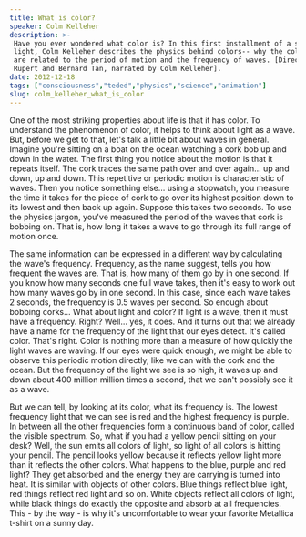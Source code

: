 ```yaml
---
title: What is color?
speaker: Colm Kelleher
description: >-
 Have you ever wondered what color is? In this first installment of a series on
 light, Colm Kelleher describes the physics behind colors-- why the colors we see
 are related to the period of motion and the frequency of waves. [Directed by Alex
 Rupert and Bernard Tan, narrated by Colm Kelleher].
date: 2012-12-18
tags: ["consciousness","teded","physics","science","animation"]
slug: colm_kelleher_what_is_color
---
```


One of the most striking properties about life is that it has color. To understand the
phenomenon of color, it helps to think about light as a wave. But, before we get to that,
let's talk a little bit about waves in general. Imagine you're sitting on a boat on the
ocean watching a cork bob up and down in the water. The first thing you notice about the
motion is that it repeats itself. The cork traces the same path over and over again... up
and down, up and down. This repetitive or periodic motion is characteristic of waves. Then
you notice something else... using a stopwatch, you measure the time it takes for the
piece of cork to go over its highest position down to its lowest and then back up again.
Suppose this takes two seconds. To use the physics jargon, you've measured the period of
the waves that cork is bobbing on. That is, how long it takes a wave to go through its
full range of motion once.

The same information can be expressed in a different way by calculating the wave's
frequency. Frequency, as the name suggest, tells you how frequent the waves are. That is,
how many of them go by in one second. If you know how many seconds one full wave takes,
then it's easy to work out how many waves go by in one second. In this case, since each
wave takes 2 seconds, the frequency is 0.5 waves per second. So enough about bobbing
corks... What about light and color? If light is a wave, then it must have a frequency.
Right? Well... yes, it does. And it turns out that we already have a name for the
frequency of the light that our eyes detect. It's called color. That's right. Color is
nothing more than a measure of how quickly the light waves are waving. If our eyes were
quick enough, we might be able to observe this periodic motion directly, like we can with
the cork and the ocean. But the frequency of the light we see is so high, it waves up and
down about 400 million million times a second, that we can't possibly see it as a
wave.

But we can tell, by looking at its color, what its frequency is. The lowest frequency
light that we can see is red and the highest frequency is purple. In between all the other
frequencies form a continuous band of color, called the visible spectrum. So, what if you
had a yellow pencil sitting on your desk? Well, the sun emits all colors of light, so
light of all colors is hitting your pencil. The pencil looks yellow because it reflects
yellow light more than it reflects the other colors. What happens to the blue, purple and
red light? They get absorbed and the energy they are carrying is turned into heat. It is
similar with objects of other colors. Blue things reflect blue light, red things reflect
red light and so on. White objects reflect all colors of light, while black things do
exactly the opposite and absorb at all frequencies. This - by the way - is why it's
uncomfortable to wear your favorite Metallica t-shirt on a sunny day.

<!--
ad_duration=0
event="TED-Ed"
external_start_time=0
intro_duration=0
is_subtitle_required="False"
is_talk_featured="False"
language="en"
language_swap="False"
native_language="en"
number_of_related_talks=6
number_of_speakers=1
number_of_subtitled_videos=0
number_of_tags=5
number_of_talk_download_languages=36
number_of_talk_more_resources=0
number_of_talk_recommendations=0
number_of_talks_take_actions=0
post_ad_duration=0
published_timestamp="2019-01-04 18:49:11"
recording_date="2012-12-18"
speaker_is_published=0
speaker_name="Colm Kelleher"
talk_name="What is color?"
talks_tags=["consciousness","teded","physics","science","animation"]
url_photo_talk="https://s3.amazonaws.com/talkstar-photos/uploads/295f897f-7b41-4907-bdea-438389220fa0/68_+What-is-color.jpg"
url_webpage="https://www.ted.com/talks/colm_kelleher_what_is_color"
video_type_name="TED-Ed Original"
-->